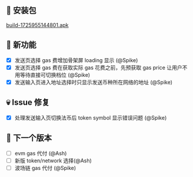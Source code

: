 ## 🚀 安装包

[build-1725955144801.apk](https://dalveywallet.s3.ap-northeast-1.amazonaws.com/release/apks/build-1725955144801.apk)

## 🎉 新功能

- [x] 发送页选择 gas 费增加骨架屏 loading 显示 (@Spike)
- [x] 发送页选择 gas 费在获取实际 gas 花费之前，先预获取 gas price 让用户不用等待直接可切换档位 (@Spike)
- [x] 发送输入页进入地址选择时只显示发送币种所在网络的地址 (@Spike)

## 💀 Issue 修复

- [x] 处理发送输入页切换法币后 token symbol 显示错误问题 (@Spike)

## 📅 下一个版本

- [ ] evm gas 代付 (@Ash)
- [ ] 新版 token/network 选择(@Ash)
- [ ] 波场链 gas 代付 (@Spike)
